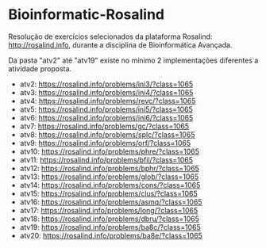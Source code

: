 # Bioinformatic-Rosalind
 Resolução de exercícios selecionados da plataforma Rosalind: http://rosalind.info, durante a disciplina de Bioinformática Avançada.
 
 Da pasta "atv2" até "atv19" existe no mínimo 2 implementações diferentes a atividade proposta.
 
 - atv2: https://rosalind.info/problems/ini3/?class=1065
 - atv3: https://rosalind.info/problems/ini4/?class=1065
 - atv4: https://rosalind.info/problems/revc/?class=1065
 - atv5: https://rosalind.info/problems/ini5/?class=1065
 - atv6: https://rosalind.info/problems/ini6/?class=1065
 - atv7: https://rosalind.info/problems/gc/?class=1065
 - atv8: https://rosalind.info/problems/splc/?class=1065
 - atv9: https://rosalind.info/problems/orf/?class=1065
 - atv10: https://rosalind.info/problems/phre/?class=1065
 - atv11: https://rosalind.info/problems/bfil/?class=1065
 - atv12: https://rosalind.info/problems/bphr/?class=1065
 - atv13: https://rosalind.info/problems/glob/?class=1065
 - atv14: https://rosalind.info/problems/cons/?class=1065
 - atv15: https://rosalind.info/problems/clus/?class=1065
 - atv16: https://rosalind.info/problems/asmq/?class=1065
 - atv17: https://rosalind.info/problems/long/?class=1065
 - atv18: https://rosalind.info/problems/dbru/?class=1065
 - atv19: https://rosalind.info/problems/ba8c/?class=1065
 - atv20: https://rosalind.info/problems/ba8e/?class=1065

